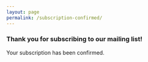 ```yaml
---
layout: page
permalink: /subscription-confirmed/
---
```


### Thank you for subscribing to our mailing list!

Your subscription has been confirmed.
